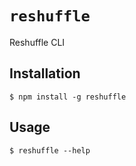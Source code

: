 `reshuffle`
=========

Reshuffle CLI

## Installation
```sh-session
$ npm install -g reshuffle
```

## Usage
```sh-session
$ reshuffle --help
```
